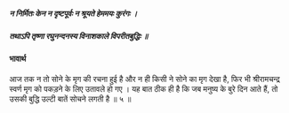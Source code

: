 ##### न निर्मितः केन न दृष्टपूर्वः न श्रूयते हेममयः कुरंगः ।
##### तथाऽपि तृष्णा रघुनन्दनस्य विनाशकाले विपरीतबुद्धिः ॥

#### भावार्थ

आज तक न तो सोने के मृग की रचना हुई है और न ही किसी ने सोने का मृग देखा है, फिर भी श्रीरामचन्द्र स्वर्ण मृग को पकड़ने के लिए उतावले हो गए । यह बात ठीक ही है कि जब मनुष्य के बुरे दिन आते हैं, तो उसकी बुद्धि उल्टी बातें सोचने लगती है ॥ ५ ॥